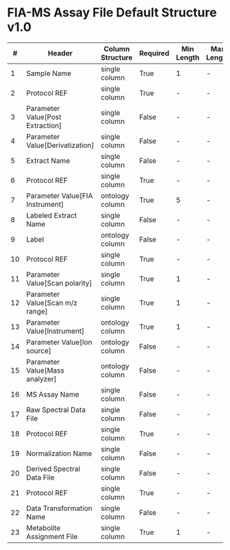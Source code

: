 # FIA-MS Assay File Default Structure v1.0

| # |Header  | Column Structure  | Required | Min Length | Max Length | Description | Examples | Controlled Terms| Default Value  |
|---|--------|-------------------|----------|------------|------------|-------------|----------|-----------------|----------------|
| 1 | Sample Name | single column | True | 1 | - |  |  | [Controlled Terms](../../../docs/prioritised-control-lists/assay-control-lists/1_0/assay-file-FIA-MS-1_0.md#sample-name-column) | |
| 2 | Protocol REF | single column | True | - | - |  |  | [Controlled Terms](../../../docs/prioritised-control-lists/assay-control-lists/1_0/assay-file-FIA-MS-1_0.md#protocol-ref-column) | Extraction|
| 3 | Parameter Value[Post Extraction] | single column | False | - | - |  |  | [Controlled Terms](../../../docs/prioritised-control-lists/assay-control-lists/1_0/assay-file-FIA-MS-1_0.md#parameter-valuepost-extraction-column) | |
| 4 | Parameter Value[Derivatization] | single column | False | - | - |  |  | [Controlled Terms](../../../docs/prioritised-control-lists/assay-control-lists/1_0/assay-file-FIA-MS-1_0.md#parameter-valuederivatization-column) | |
| 5 | Extract Name | single column | False | - | - |  |  | [Controlled Terms](../../../docs/prioritised-control-lists/assay-control-lists/1_0/assay-file-FIA-MS-1_0.md#extract-name-column) | |
| 6 | Protocol REF | single column | True | - | - |  |  | [Controlled Terms](../../../docs/prioritised-control-lists/assay-control-lists/1_0/assay-file-FIA-MS-1_0.md#protocol-ref-column) | Flow Injection Analysis|
| 7 | Parameter Value[FIA Instrument] | ontology column | True | 5 | - |  |  | [Controlled Terms](../../../docs/prioritised-control-lists/assay-control-lists/1_0/assay-file-FIA-MS-1_0.md#parameter-valuefia-instrument-column) | |
| 8 | Labeled Extract Name | single column | False | - | - |  |  | [Controlled Terms](../../../docs/prioritised-control-lists/assay-control-lists/1_0/assay-file-FIA-MS-1_0.md#labeled-extract-name-column) | |
| 9 | Label | ontology column | False | - | - |  |  | [Controlled Terms](../../../docs/prioritised-control-lists/assay-control-lists/1_0/assay-file-FIA-MS-1_0.md#label-column) | |
| 10 | Protocol REF | single column | True | - | - |  |  | [Controlled Terms](../../../docs/prioritised-control-lists/assay-control-lists/1_0/assay-file-FIA-MS-1_0.md#protocol-ref-column) | Mass spectrometry|
| 11 | Parameter Value[Scan polarity] | single column | True | 1 | - |  |  | [Controlled Terms](../../../docs/prioritised-control-lists/assay-control-lists/1_0/assay-file-FIA-MS-1_0.md#parameter-valuescan-polarity-column) | |
| 12 | Parameter Value[Scan m/z range] | single column | True | 1 | - |  |  | [Controlled Terms](../../../docs/prioritised-control-lists/assay-control-lists/1_0/assay-file-FIA-MS-1_0.md#parameter-valuescan-m/z-range-column) | |
| 13 | Parameter Value[Instrument] | ontology column | True | 1 | - |  |  | [Controlled Terms](../../../docs/prioritised-control-lists/assay-control-lists/1_0/assay-file-FIA-MS-1_0.md#parameter-valueinstrument-column) | |
| 14 | Parameter Value[Ion source] | ontology column | False | - | - |  |  | [Controlled Terms](../../../docs/prioritised-control-lists/assay-control-lists/1_0/assay-file-FIA-MS-1_0.md#parameter-valueion-source-column) | |
| 15 | Parameter Value[Mass analyzer] | ontology column | False | - | - |  |  | [Controlled Terms](../../../docs/prioritised-control-lists/assay-control-lists/1_0/assay-file-FIA-MS-1_0.md#parameter-valuemass-analyzer-column) | |
| 16 | MS Assay Name | single column | False | - | - |  |  | [Controlled Terms](../../../docs/prioritised-control-lists/assay-control-lists/1_0/assay-file-FIA-MS-1_0.md#ms-assay-name-column) | |
| 17 | Raw Spectral Data File | single column | False | - | - |  |  | [Controlled Terms](../../../docs/prioritised-control-lists/assay-control-lists/1_0/assay-file-FIA-MS-1_0.md#raw-spectral-data-file-column) | |
| 18 | Protocol REF | single column | True | - | - |  |  | [Controlled Terms](../../../docs/prioritised-control-lists/assay-control-lists/1_0/assay-file-FIA-MS-1_0.md#protocol-ref-column) | Data transformation|
| 19 | Normalization Name | single column | False | - | - |  |  | [Controlled Terms](../../../docs/prioritised-control-lists/assay-control-lists/1_0/assay-file-FIA-MS-1_0.md#normalization-name-column) | |
| 20 | Derived Spectral Data File | single column | False | - | - |  |  | [Controlled Terms](../../../docs/prioritised-control-lists/assay-control-lists/1_0/assay-file-FIA-MS-1_0.md#derived-spectral-data-file-column) | |
| 21 | Protocol REF | single column | True | - | - |  |  | [Controlled Terms](../../../docs/prioritised-control-lists/assay-control-lists/1_0/assay-file-FIA-MS-1_0.md#protocol-ref-column) | Metabolite identification|
| 22 | Data Transformation Name | single column | False | - | - |  |  | [Controlled Terms](../../../docs/prioritised-control-lists/assay-control-lists/1_0/assay-file-FIA-MS-1_0.md#data-transformation-name-column) | |
| 23 | Metabolite Assignment File | single column | True | 1 | - |  |  | [Controlled Terms](../../../docs/prioritised-control-lists/assay-control-lists/1_0/assay-file-FIA-MS-1_0.md#metabolite-assignment-file-column) | |
